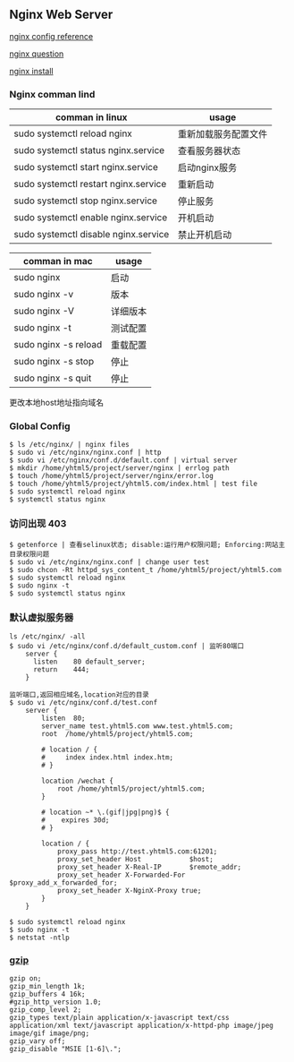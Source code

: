 ## Nginx Web Server

[nginx config reference][nginx-reference]

[nginx question][nginx-question]

[nginx install][nginx-install]

### Nginx comman lind

|comman in linux|usage|
|---|---|
|sudo systemctl reload nginx|重新加载服务配置文件|
|sudo systemctl status nginx.service|查看服务器状态|
|sudo systemctl start nginx.service|启动nginx服务|
|sudo systemctl restart nginx.service|重新启动|
|sudo systemctl stop nginx.service|停止服务|
|sudo systemctl enable nginx.service|开机启动|
|sudo systemctl disable nginx.service|禁止开机启动|

|comman in mac|usage|
|---|---|
|sudo nginx | 启动 |
|sudo nginx -v | 版本 |
|sudo nginx -V | 详细版本 |
|sudo nginx -t| 测试配置 |
|sudo nginx -s reload| 重载配置 |
|sudo nginx -s stop | 停止 |
|sudo nginx -s quit | 停止 |

更改本地host地址指向域名

### Global Config 

```
$ ls /etc/nginx/ | nginx files
$ sudo vi /etc/nginx/nginx.conf | http
$ sudo vi /etc/nginx/conf.d/default.conf | virtual server
$ mkdir /home/yhtml5/project/server/nginx | errlog path
$ touch /home/yhtml5/project/server/nginx/error.log
$ touch /home/yhtml5/project/yhtml5.com/index.html | test file
$ sudo systemctl reload nginx
$ systemctl status nginx
```

### 访问出现 403

```
$ getenforce | 查看selinux状态; disable:运行用户权限问题; Enforcing:网站主目录权限问题
$ sudo vi /etc/nginx/nginx.conf | change user test
$ sudo chcon -Rt httpd_sys_content_t /home/yhtml5/project/yhtml5.com 
$ sudo systemctl reload nginx
$ sudo nginx -t
$ sudo systemctl status nginx
```

### 默认虚拟服务器

```            
ls /etc/nginx/ -all
$ sudo vi /etc/nginx/conf.d/default_custom.conf | 监听80端口
    server {
      listen    80 default_server;
      return    444;
    }

监听端口,返回相应域名,location对应的目录 
$ sudo vi /etc/nginx/conf.d/test.conf  
    server {
        listen  80;
        server_name test.yhtml5.com www.test.yhtml5.com;
        root  /home/yhtml5/project/yhtml5.com;
    
        # location / {
        #     index index.html index.htm;
        # }
    
        location /wechat {
            root /home/yhtml5/project/yhtml5.com;
        }
    
        # location ~* \.(gif|jpg|png)$ {
        #    expires 30d;
        # }
    
        location / {
            proxy_pass http://test.yhtml5.com:61201;
            proxy_set_header Host            $host;
            proxy_set_header X-Real-IP       $remote_addr;
            proxy_set_header X-Forwarded-For $proxy_add_x_forwarded_for;
            proxy_set_header X-NginX-Proxy true;
        }
    }
    
$ sudo systemctl reload nginx
$ sudo nginx -t
$ netstat -ntlp
```

### [gzip][gzip]

```
gzip on;
gzip_min_length 1k;
gzip_buffers 4 16k;
#gzip_http_version 1.0;
gzip_comp_level 2;
gzip_types text/plain application/x-javascript text/css application/xml text/javascript application/x-httpd-php image/jpeg image/gif image/png;
gzip_vary off;
gzip_disable "MSIE [1-6]\.";
```

[ninghaoNginx]:http://ninghao.net/course/3996
[gzip]:http://www.cnblogs.com/mitang/p/4477220.html
[nginx-reference]:http://www.cnblogs.com/gide/p/6180251.html
[nginx-question]:question.md
[nginx-install]:install.md
